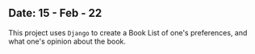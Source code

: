 <h2>Date: 15 - Feb - 22 </h2>

This project uses <code>Django</code> to create a Book List of one's preferences, and what one's opinion about the book.